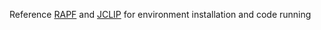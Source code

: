 Reference [RAPF](https://github.com/linlany/RAPF) and [JCLIP](https://github.com/uyzhang/JCLIP) for environment installation and code running
